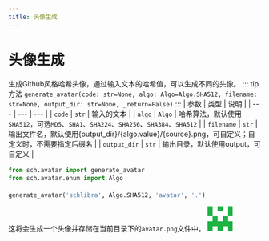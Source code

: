 ```yaml
---
title: 头像生成
---
```

# 头像生成
生成Github风格哈希头像，通过输入文本的哈希值，可以生成不同的头像。
::: tip 方法
`generate_avatar(code: str=None, algo: Algo=Algo.SHA512, filename: str=None, output_dir: str=None, _return=False)`
:::
| 参数 | 类型 | 说明 |
| --- | --- | --- |
| `code` | `str` | 输入的文本 |
| `algo` | `Algo` | 哈希算法，默认使用`SHA512`，可选`MD5`、`SHA1`、`SHA224`、`SHA256`、`SHA384`、`SHA512` |
| `filename` | `str` | 输出文件名，默认使用{output_dir}/{algo.value}/{source}.png，可自定义；自定义时，不需要指定后缀名 |
| `output_dir` | `str` | 输出目录，默认使用output，可自定义 |
```python {4}
from sch.avatar import generate_avatar
from sch.avatar.enum import Algo

generate_avatar('schlibra', Algo.SHA512, 'avatar', '.')
```
这将会生成一个头像并存储在当前目录下的`avatar.png`文件中。
![avatar.png](avatar.png)